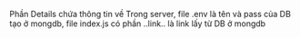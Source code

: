 Phần Details chứa thông tin về
Trong server, file .env là tên và pass của DB tạo ở mongdb, file index.js có phần ..link.. là link lấy từ DB ở mongdb

